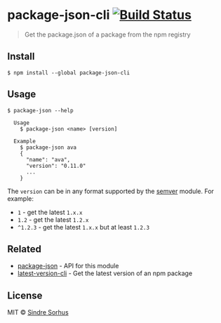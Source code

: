 # package-json-cli [![Build Status](https://travis-ci.org/sindresorhus/package-json-cli.svg?branch=master)](https://travis-ci.org/sindresorhus/package-json-cli)

> Get the package.json of a package from the npm registry


## Install

```
$ npm install --global package-json-cli
```


## Usage

```
$ package-json --help

  Usage
    $ package-json <name> [version]

  Example
    $ package-json ava
    {
      "name": "ava",
      "version": "0.11.0"
      ...
    }
```

The `version` can be in any format supported by the [semver](https://github.com/npm/node-semver) module. For example:

- `1` - get the latest `1.x.x`
- `1.2` - get the latest `1.2.x`
- `^1.2.3` - get the latest `1.x.x` but at least `1.2.3`


## Related

- [package-json](https://github.com/sindresorhus/package-json) - API for this module
- [latest-version-cli](https://github.com/sindresorhus/latest-version-cli) - Get the latest version of an npm package


## License

MIT © [Sindre Sorhus](http://sindresorhus.com)

